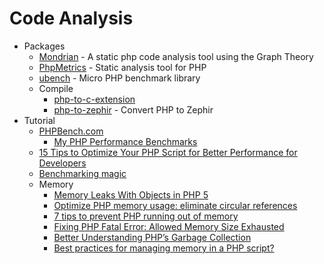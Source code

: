 # Code Analysis
* Packages
    - [Mondrian](https://goo.gl/tcsy6h) - A static php code analysis tool using the Graph Theory
    - [PhpMetrics](https://goo.gl/7bpXGU) - Static analysis tool for PHP
    - [ubench](https://goo.gl/ZF2Grt) - Micro PHP benchmark library
    - Compile
        - [php-to-c-extension](https://goo.gl/a0ldnR)
        - [php-to-zephir](https://goo.gl/0JJJHk) - Convert PHP to Zephir
* Tutorial
    - [PHPBench.com](http://www.phpbench.com/)
        - [My PHP Performance Benchmarks](http://goo.gl/7WhXcf)
    - [15 Tips to Optimize Your PHP Script for Better Performance for Developers](http://goo.gl/cFdJwN)
    - [Benchmarking magic](http://goo.gl/mTcfiO)
    - Memory
        - [Memory Leaks With Objects in PHP 5](http://goo.gl/GmvNKU)
        - [Optimize PHP memory usage: eliminate circular references](https://goo.gl/yuAHpa)
        - [7 tips to prevent PHP running out of memory](http://goo.gl/49dJ7i)
        - [Fixing PHP Fatal Error: Allowed Memory Size Exhausted](https://goo.gl/6MhhKL)
        - [Better Understanding PHP’s Garbage Collection](http://goo.gl/AiiL3l)
        - [Best practices for managing memory in a PHP script?](http://goo.gl/DPbJxM)

